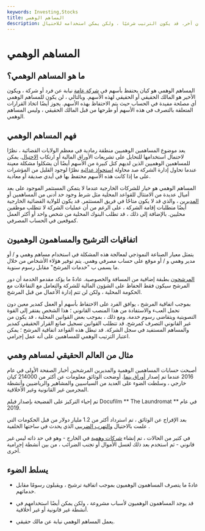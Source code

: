 ```yaml
---
keywords: Investing,Stocks
title: المساهم الوهمي
description: المساهم الوهمي هو كيان يحتفظ بأسهم في شركة عامة نيابة عن كيان آخر. قد يكون الترتيب شرعيًا ، ولكن يمكن استخدامه للاحتيال.
---
```


# المساهم الوهمي
## ما هو المساهم الوهمي؟

المساهم الوهمي هو كيان يحتفظ بأسهم في [شركة عامة](/publiccompany) نيابة عن فرد أو شركة ، ويكون الأخير هو المالك الحقيقي أو الحقيقي لهذه الأسهم. وبالتالي ، لن يكون للمساهم الوهمي أي مصلحة مفيدة في الحساب حيث يتم الاحتفاظ بهذه الأسهم. يجوز أيضًا اتخاذ القرارات المتعلقة بالتصرف في هذه الأسهم أو طرحها من قبل المالك الحقيقي ، وليس المساهم الوهمي.

## فهم المساهم الوهمي

يعد موضوع المساهمين الوهميين منطقة رمادية في معظم الولايات القضائية ، نظرًا لاحتمال استخدامها للتحايل على تشريعات الأوراق المالية أو ارتكاب [الاحتيال](/securities-fraud). يمكن للمساهمين الوهميين الذين لديهم كتل كبيرة من الأسهم أيضًا أن يشكلوا مشكلة معينة عندما تحاول إدارة الشركة صد محاولة [استحواذ عدائية](/hostiletakeover) نظرًا لوجود القليل من المؤشرات على ما إذا كانت هذه الأسهم محتفظ بها في أيدي صديقة أو معادية.

المساهم الوهمي هو خيار للشركات الخارجية عندما لا يتمكن المستثمر الموجود على بعد أميال عديدة من الامتثال للقواعد المحلية مثل شرط وجود حد أدنى من المساهمين أو [المديرين](/boardofdirectors) ، والذي قد لا يكون متاحًا في فريق المستثمر. قد يكون للولاية القضائية الخارجية أيضًا متطلبات إقامة الشركة ، على الرغم من أن عمليات الشركة لا تتطلب موظفين محليين. بالإضافة إلى ذلك ، قد تطلب البنوك المحلية من شخص واحد أو أكثر العمل كموقعين في الحساب المصرفي.

## اتفاقيات الترشيح والمساهمون الوهميون

يتمثل معيار الصناعة النموذجي لمعالجة هذه المشكلة في استخدام مساهم وهمي و / أو مدير وهمي و / أو موقع على حساب مصرفي وهمي. يتم توفير هؤلاء الأشخاص من خلال ما يسمى ب "خدمات المرشح" مقابل رسوم سنوية.

[المرشحون](/nominee) بطبقة إضافية من المسافة والخصوصية. عادةً ما يؤكد مقدمو الخدمة أن دور المرشح سيكون فقط الحفاظ على الشؤون المالية للشركة والتعامل مع التفاعلات مع الحكومة المحلية ، ولكن لن تتم إدارة الأعمال من قبل المرشح.

بموجب اتفاقية المرشح ، يوافق الفرد على الاحتفاظ بأسهم أو العمل كمدير معين دون تحمل العبء والاستفادة من هذا المنصب القانوني ؛ هذا الشخص يفتقر إلى القوة التصويتية ويتقاضى رسوم خدمة. ومع ذلك ، بموجب بعض القوانين المحلية ، قد يكون من غير القانوني التصرف كمرشح. قد تتطلب القوانين تسجيل صانع القرار الحقيقي كمدير والمساهم المستفيد في سجل الشركة. قد تبطل هذه القواعد اتفاقية المرشح ؛ يمكن اعتبار الترتيب الوهمي للمساهمين على أنه عمل إجرامي.

## مثال من العالم الحقيقي لمساهم وهمي

أصبحت حسابات المساهمين الوهمية والمديرين المرشحين أخبار الصفحة الأولى في عام 2016 عندما تم إصدار [أوراق بنما](/panama-papers). أوضحت الوثائق معلومات عن أكثر من 214000 كيان خارجي ، وسلطت الضوء على العديد من السياسيين والمشاهير والرياضيين وأنشطة المجرمين غير القانونية وغير الأخلاقية.

تم إحياء التركيز على الفضيحة بإصدار فيلم Docufilm ** The Laundromat ** في عام 2019.

بعد الإفراج عن الوثائق ، تم استرداد أكثر من 1.2 مليار دولار من قبل الحكومات التي علمت بالاحتيال [والتهرب الضريبي](/taxevasion) الذي يحدث في ساحتها الخلفية .

في كثير من الحالات ، تم إنشاء [شركات وهمية](/shellcorporation) في الخارج - وهو في حد ذاته ليس غير قانوني - ثم استخدم بعد ذلك لغسل الأموال أو تجنب الضرائب ، من بين أنشطة إجرامية أخرى.

## يسلط الضوء

- عادةً ما يتصرف المساهمون الوهميون بموجب اتفاقية ترشيح ، ويقبلون رسومًا مقابل خدماتهم.

- قد يوجد المساهمون الوهميون لأسباب مشروعة ، ولكن يمكن أيضًا استخدامهم في أنشطة غير قانونية أو غير أخلاقية.

- يعمل المساهم الوهمي نيابة عن مالك حقيقي.

